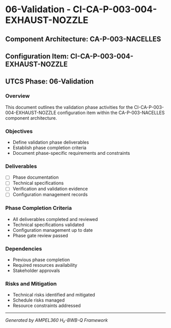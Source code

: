 # 06-Validation - CI-CA-P-003-004-EXHAUST-NOZZLE

## Component Architecture: CA-P-003-NACELLES
## Configuration Item: CI-CA-P-003-004-EXHAUST-NOZZLE
## UTCS Phase: 06-Validation

### Overview
This document outlines the validation phase activities for the CI-CA-P-003-004-EXHAUST-NOZZLE configuration item within the CA-P-003-NACELLES component architecture.

### Objectives
- Define validation phase deliverables
- Establish phase completion criteria
- Document phase-specific requirements and constraints

### Deliverables
- [ ] Phase documentation
- [ ] Technical specifications
- [ ] Verification and validation evidence
- [ ] Configuration management records

### Phase Completion Criteria
- All deliverables completed and reviewed
- Technical specifications validated
- Configuration management up to date
- Phase gate review passed

### Dependencies
- Previous phase completion
- Required resources availability
- Stakeholder approvals

### Risks and Mitigation
- Technical risks identified and mitigated
- Schedule risks managed
- Resource constraints addressed

---
*Generated by AMPEL360 H₂-BWB-Q Framework*
